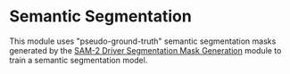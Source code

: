 # Semantic Segmentation

This module uses "pseudo-ground-truth" semantic segmentation masks generated by the [SAM-2 Driver Segmentation Mask Generation](../sam/README.md) module to train a semantic segmentation model.
